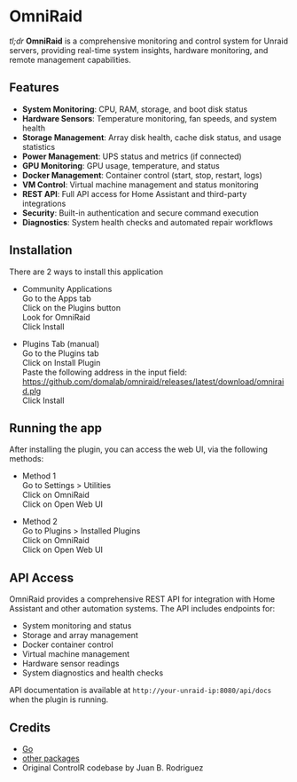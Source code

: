 # OmniRaid

_tl;dr_ **OmniRaid** is a comprehensive monitoring and control system for Unraid servers, providing real-time system insights, hardware monitoring, and remote management capabilities.

## Features

- **System Monitoring**: CPU, RAM, storage, and boot disk status
- **Hardware Sensors**: Temperature monitoring, fan speeds, and system health
- **Storage Management**: Array disk health, cache disk status, and usage statistics
- **Power Management**: UPS status and metrics (if connected)
- **GPU Monitoring**: GPU usage, temperature, and status
- **Docker Management**: Container control (start, stop, restart, logs)
- **VM Control**: Virtual machine management and status monitoring
- **REST API**: Full API access for Home Assistant and third-party integrations
- **Security**: Built-in authentication and secure command execution
- **Diagnostics**: System health checks and automated repair workflows

## Installation

There are 2 ways to install this application

- Community Applications<br/>
  Go to the Apps tab<br/>
  Click on the Plugins button<br/>
  Look for OmniRaid<br/>
  Click Install

- Plugins Tab (manual)<br/>
  Go to the Plugins tab<br/>
  Click on Install Plugin<br/>
  Paste the following address in the input field: <https://github.com/domalab/omniraid/releases/latest/download/omniraid.plg><br/>
  Click Install

## Running the app

After installing the plugin, you can access the web UI, via the following methods:

- Method 1<br/>
  Go to Settings > Utilities<br/>
  Click on OmniRaid<br/>
  Click on Open Web UI<br/>

- Method 2<br/>
  Go to Plugins > Installed Plugins<br/>
  Click on OmniRaid<br/>
  Click on Open Web UI<br/>

## API Access

OmniRaid provides a comprehensive REST API for integration with Home Assistant and other automation systems. The API includes endpoints for:

- System monitoring and status
- Storage and array management
- Docker container control
- Virtual machine management
- Hardware sensor readings
- System diagnostics and health checks

API documentation is available at `http://your-unraid-ip:8080/api/docs` when the plugin is running.

## Credits

- [Go](https://golang.org/)
- [other packages](./go.mod)
- Original ControlR codebase by Juan B. Rodriguez
